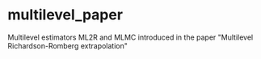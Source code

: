 multilevel_paper
================

Multilevel estimators ML2R and MLMC introduced in the paper "Multilevel Richardson-Romberg extrapolation"
